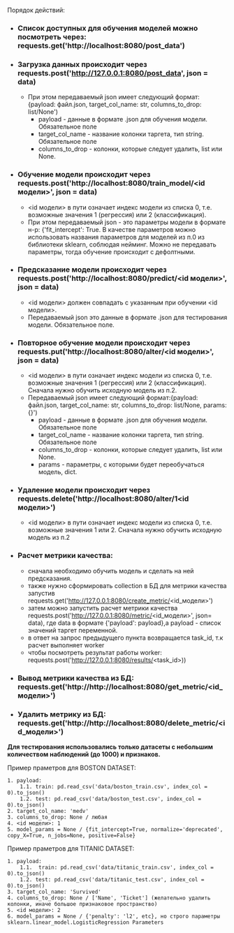Порядок действий:

- ### Список доступных для обучения моделей можно посмотреть через: requests.get('http://localhost:8080/post_data')<br />
- ### Загрузка данных происходит через requests.post('http://127.0.0.1:8080/post_data', json = data)<br />
    - При этом передаваемый json имеет следующий формат: {payload: файл.json, target_col_name: str, columns_to_drop: list/None')<br />
        - payload - данные в формате .json для обучения модели. Обязательное поле<br />
        - target_col_name - название колонки таргета, тип string. Обязательное поле<br />
        - columns_to_drop - колонки, которые следует удалить, list или None.<br />
- ### Обучение модели происходит через requests.post('http://localhost:8080/train_model/<id модели>', json = data)<br />
    - <id модели> в пути означает индекс модели из списка 0, т.е. возможные значения 1 (регрессия) или 2 (классификация).<br />
    - При этом передаваемый json - это параметры модели в формате н-р: {'fit_intercept': True. В качестве параметров можно использовать названия параметров для моделей из п.0 из библиотеки sklearn, соблюдая нейминг. Можно не передавать параметры, тогда обучение происходит с дефолтными.<br />
- ### Предсказание модели происходит через requests.post('http://localhost:8080/predict/<id модели>', json = data)<br />
    - <id модели> должен совпадать с указанным при обучении <id модели>.<br />
    - Передаваемый json это данные в формате .json для тестирования модели. Обязательное поле.<br />
- ### Повторное обучение модели происходит через requests.put('http://localhost:8080/alter/<id модели>', json = data)<br />
    - <id модели> в пути означает индекс модели из списка 0, т.е. возможные значения 1 (регрессия) или 2 (классификация). Сначала нужно обучить исходную модель из п.2.<br />
    - Передаваемый json имеет следующий формат:{payload: файл.json, target_col_name: str, columns_to_drop: list/None, params: {}')<br />
        - payload - данные в формате .json для обучения модели. Обязательное поле<br />
        - target_col_name - название колонки таргета, тип string. Обязательное поле<br />
        - columns_to_drop - колонки, которые следует удалить, list или None.<br />
        - params - параметры, с которыми будет переобучаться модель, dict.<br />
- ### Удаление модели происходит через requests.delete('http://localhost:8080/alter/1<id модели>')<br />
    - <id модели> в пути означает индекс модели из списка 0, т.е. возможные значения 1 или 2. Сначала нужно обучить исходную модель из п.2<br />
- ### Расчет метрики качества: 
    - сначала необходимо обучить модель и сделать на ней предсказания.
    - также нужно сформировать collection в БД для метрики качества запустив requests.get('http://127.0.0.1:8080/create_metric/<id_модели>') 
    - затем можно запустить расчет метрики качества requests.post('http://127.0.0.1:8080/metric/<id_модели>', json= data), где data в формате {'payload': payload},а  payload - список значений таргет переменной.
    - в ответ на запрос предыдущего пункта возвращается task_id, т.к расчет выполняет worker
    - чтобы посмотреть результат работы worker: requests.post('http://127.0.0.1:8080/results/<task_id>))
- ### Вывод метрики качества из БД: requests.get('http://http://localhost:8080/get_metric/<id_модели>')
- ### Удалить метрику из БД: requests.get('http://http://localhost:8080/delete_metric/<id_модели>')


__Для тестирования использовались только датасеты с небольшим количеством наблюдений (до 1000) и признаков.__

Пример праметров для BOSTON DATASET:

    1. payload: 
        1.1. train: pd.read_csv('data/boston_train.csv', index_col = 0).to_json()
        1.2. test: pd.read_csv('data/boston_test.csv', index_col = 0).to_json()
    2. target_col_name: 'medv' 
    3. columns_to_drop: None / любая
    4. <id модели>: 1 
    5. model_params = None / {fit_intercept=True, normalize='deprecated', copy_X=True, n_jobs=None, positive=False}


Пример праметров для TITANIC DATASET:
    
    1. payload: 
        1.1.  train: pd.read_csv('data/titanic_train.csv', index_col = 0).to_json()
        1.2. test: pd.read_csv('data/titanic_test.csv', index_col = 0).to_json()
    3. target_col_name: 'Survived' 
    4. columns_to_drop: None / ['Name', 'Ticket'] (желательно удалить колонки, иначе большое признаковое пространство) 
    5. <id модели>: 2
    6. model_params = None / {'penalty': 'l2', etc}, но строго параметры sklearn.linear_model.LogisticRegression Parameters 
    
